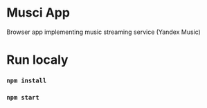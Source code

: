 # Musci App
Browser app implementing music streaming service (Yandex Music)

# Run localy

### `npm install`
### `npm start`
